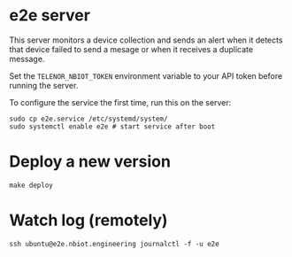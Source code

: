 # e2e server

This server monitors a device collection and sends an alert when it detects that device failed to send a mesage or when it receives a duplicate message.

Set the `TELENOR_NBIOT_TOKEN` environment variable to your API token before running the server.

To configure the service the first time, run this on the server:

    sudo cp e2e.service /etc/systemd/system/
    sudo systemctl enable e2e # start service after boot

# Deploy a new version

    make deploy

# Watch log (remotely)

    ssh ubuntu@e2e.nbiot.engineering journalctl -f -u e2e
